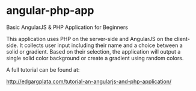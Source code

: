 # angular-php-app
Basic AngularJS &amp; PHP Application for Beginners

This application uses PHP on the server-side and AngularJS on the client-side. It collects user input including their name and a choice between a solid or gradient. Based on their selection, the application will output a single solid color background or create a gradient using random colors.

A full tutorial can be found at:

http://edgargplata.com/tutorial-an-angularjs-and-php-application/
